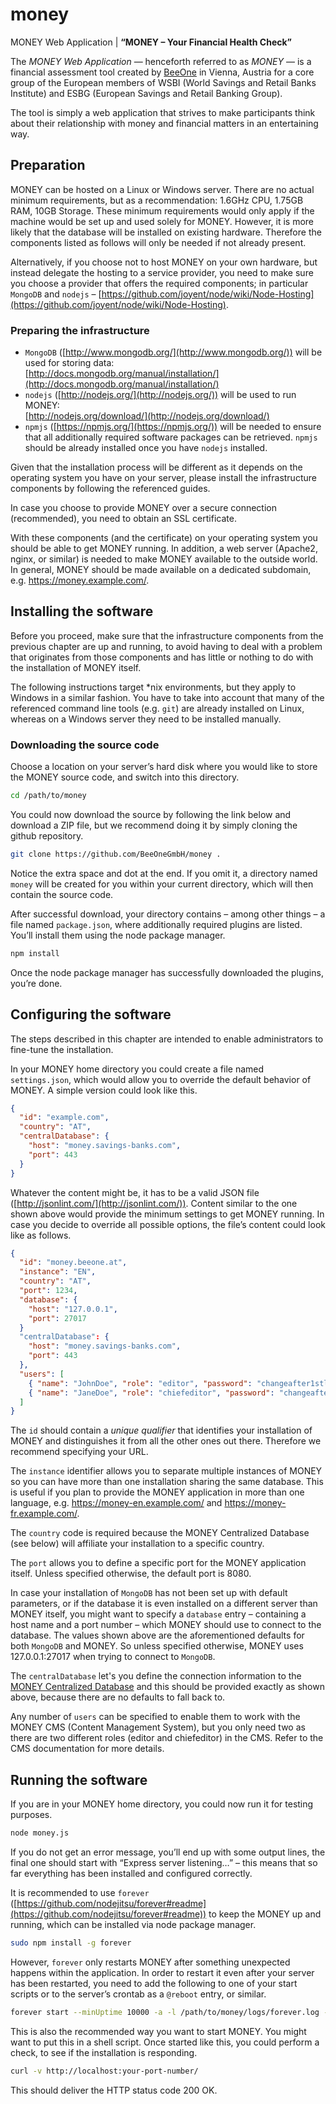 money
=====

MONEY Web Application | __“MONEY – Your Financial Health Check”__

The _MONEY Web Application_ — henceforth referred to as _MONEY_ — is a financial assessment tool created by [BeeOne](https://www.beeone.at/) in Vienna, Austria for a core group of the European members of WSBI (World Savings and Retail Banks Institute) and ESBG (European Savings and Retail Banking Group).

The tool is simply a web application that strives to make participants think about their relationship with money and financial matters in an entertaining way.


Preparation
-----------

MONEY can be hosted on a Linux or Windows server. There are no actual minimum requirements, but as a recommendation: 1.6GHz CPU, 1.75GB RAM, 10GB Storage. These minimum requirements would only apply if the machine would be set up and used solely for MONEY. However, it is more likely that the database will be installed on existing hardware. Therefore the components listed as follows will only be needed if not already present.

Alternatively, if you choose not to host MONEY on your own hardware, but instead delegate the hosting to a service provider, you need to make sure you choose a provider that offers the required components; in particular `MongoDB` and `nodejs` – [https://github.com/joyent/node/wiki/Node-Hosting](https://github.com/joyent/node/wiki/Node-Hosting).

### Preparing the infrastructure

* `MongoDB` ([http://www.mongodb.org/](http://www.mongodb.org/)) will be used for storing data:  
  [http://docs.mongodb.org/manual/installation/](http://docs.mongodb.org/manual/installation/)
* `nodejs` ([http://nodejs.org/](http://nodejs.org/)) will be used to run MONEY:  
  [http://nodejs.org/download/](http://nodejs.org/download/)
* `npmjs` ([https://npmjs.org/](https://npmjs.org/)) will be needed to ensure that all additionally required software packages can be retrieved. `npmjs` should be already installed once you have `nodejs` installed.

Given that the installation process will be different as it depends on the operating system you have on your server, please install the infrastructure components by following the referenced guides.

In case you choose to provide MONEY over a secure connection (recommended), you need to obtain an SSL certificate.

With these components (and the certificate) on your operating system you should be able to get MONEY running. In addition, a web server (Apache2, nginx, or similar) is needed to make MONEY available to the outside world. In general, MONEY should be made available on a dedicated subdomain, e.g. https://money.example.com/.


Installing the software
-----------------------

Before you proceed, make sure that the infrastructure components from the previous chapter are up and running, to avoid having to deal with a problem that originates from those components and has little or nothing to do with the installation of MONEY itself.

The following instructions target *nix environments, but they apply to Windows in a similar fashion. You have to take into account that many of the referenced command line tools (e.g. `git`) are already installed on Linux, whereas on a Windows server they need to be installed manually.

### Downloading the source code

Choose a location on your server’s hard disk where you would like to store the MONEY source code, and switch into this directory.

```bash
cd /path/to/money
```

You could now download the source by following the link below and download a ZIP file, but we recommend doing it by simply cloning the github repository.

```bash
git clone https://github.com/BeeOneGmbH/money .
```

Notice the extra space and dot at the end. If you omit it, a directory named `money` will be created for you within your current directory, which will then contain the source code.

After successful download, your directory contains – among other things – a file named `package.json`, where additionally required plugins are listed. You’ll install them using the node package manager.

```bash
npm install
```

Once the node package manager has successfully downloaded the plugins, you’re done.


Configuring the software
------------------------

The steps described in this chapter are intended to enable administrators to fine-tune the installation.

In your MONEY home directory you could create a file named `settings.json`, which would allow you to override the default behavior of MONEY. A simple version could look like this.

```json
{
  "id": "example.com",
  "country": "AT",
  "centralDatabase": {
    "host": "money.savings-banks.com",
    "port": 443
  }
}
```

Whatever the content might be, it has to be a valid JSON file ([http://jsonlint.com/](http://jsonlint.com/)). Content similar to the one shown above would provide the minimum settings to get MONEY running. In case you decide to override all possible options, the file’s content could look like as follows.

```json
{
  "id": "money.beeone.at",
  "instance": "EN",
  "country": "AT",
  "port": 1234,
  "database": {
    "host": "127.0.0.1",
    "port": 27017
  }
  "centralDatabase": {
    "host": "money.savings-banks.com",
    "port": 443
  },
  "users": [
    { "name": "JohnDoe", "role": "editor", "password": "changeafter1stlogin" },
    { "name": "JaneDoe", "role": "chiefeditor", "password": "changeafter1stlogin" }
  ]
}
```

The `id` should contain a _unique qualifier_ that identifies your installation of MONEY and distinguishes it from all the other ones out there. Therefore we recommend specifying your URL.

The `instance` identifier allows you to separate multiple instances of MONEY so you can have more than one installation sharing the same database. This is useful if you plan to provide the MONEY application in more than one language, e.g. https://money-en.example.com/ and https://money-fr.example.com/.

The `country` code is required because the MONEY Centralized Database (see below) will affiliate your installation to a specific country.

The `port` allows you to define a specific port for the MONEY application itself. Unless specified otherwise, the default port is 8080.

In case your installation of `MongoDB` has not been set up with default parameters, or if the database it is even installed on a different server than MONEY itself, you might want to specify a `database` entry – containing a host name and a port number – which MONEY should use to connect to the database. The values shown above are the aforementioned defaults for both `MongoDB` and MONEY. So unless specified otherwise, MONEY uses 127.0.0.1:27017 when trying to connect to `MongoDB`.

The `centralDatabase` let's you define the connection information to the [MONEY Centralized Database](https://github.com/BeeOneGmbH/money-central) and this should be provided exactly as shown above, because there are no defaults to fall back to.

Any number of `users` can be specified to enable them to work with the MONEY CMS (Content Management System), but you only need two as there are two different roles (editor and chiefeditor) in the CMS. Refer to the CMS documentation for more details.


Running the software
--------------------

If you are in your MONEY home directory, you could now run it for testing purposes.

```bash
node money.js
```

If you do not get an error message, you’ll end up with some output lines, the final one should start with “Express server listening…” – this means that so far everything has been installed and configured correctly.

It is recommended to use `forever` ([https://github.com/nodejitsu/forever#readme](https://github.com/nodejitsu/forever#readme)) to keep the MONEY up and running, which can be installed via node package manager.

```bash
sudo npm install -g forever
```

However, `forever` only restarts MONEY after something unexpected happens within the application. In order to restart it even after your server has been restarted, you need to add the following to one of your start scripts or to the server’s crontab as a `@reboot` entry, or similar.

```bash
forever start --minUptime 10000 -a -l /path/to/money/logs/forever.log -o /path/to/money/logs/out.log -e /path/to/money/logs/err.log /path/to/money/money.js
```

This is also the recommended way you want to start MONEY. You might want to put this in a shell script. Once started like this, you could perform a check, to see if the installation is responding.

```bash
curl -v http://localhost:your-port-number/
```

This should deliver the HTTP status code 200 OK.
